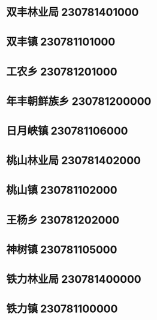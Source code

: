# 双丰林业局 230781401000
# 双丰镇 230781101000
# 工农乡 230781201000
# 年丰朝鲜族乡 230781200000
# 日月峡镇 230781106000
# 桃山林业局 230781402000
# 桃山镇 230781102000
# 王杨乡 230781202000
# 神树镇 230781105000
# 铁力林业局 230781400000
# 铁力镇 230781100000
